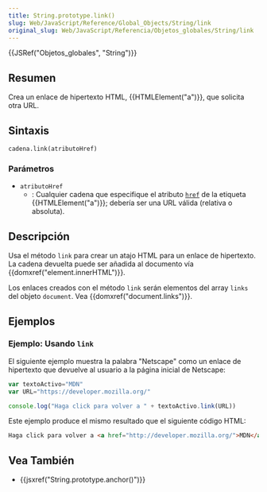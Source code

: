 ```yaml
---
title: String.prototype.link()
slug: Web/JavaScript/Reference/Global_Objects/String/link
original_slug: Web/JavaScript/Referencia/Objetos_globales/String/link
---
```


{{JSRef("Objetos_globales", "String")}}

## Resumen

Crea un enlace de hipertexto HTML, {{HTMLElement("a")}}, que solicita otra URL.

## Sintaxis

```
cadena.link(atributoHref)
```

### Parámetros

- `atributoHref`
  - : Cualquier cadena que especifique el atributo [`href`](/es/docs/Web/HTML/Element/a#href) de la etiqueta {{HTMLElement("a")}}; debería ser una URL válida (relativa o absoluta).

## Descripción

Usa el método `link` para crear un atajo HTML para un enlace de hipertexto. La cadena devuelta puede ser añadida al documento vía {{domxref("element.innerHTML")}}.

Los enlaces creados con el método `link` serán elementos del array `links` del objeto `document`. Vea {{domxref("document.links")}}.

## Ejemplos

### Ejemplo: Usando `link`

El siguiente ejemplo muestra la palabra "Netscape" como un enlace de hipertexto que devuelve al usuario a la página inicial de Netscape:

```js
var textoActivo="MDN"
var URL="https://developer.mozilla.org/"

console.log("Haga click para volver a " + textoActivo.link(URL))
```

Este ejemplo produce el mismo resultado que el siguiente código HTML:

```html
Haga click para volver a <a href="http://developer.mozilla.org/">MDN</a>
```

## Vea También

- {{jsxref("String.prototype.anchor()")}}
